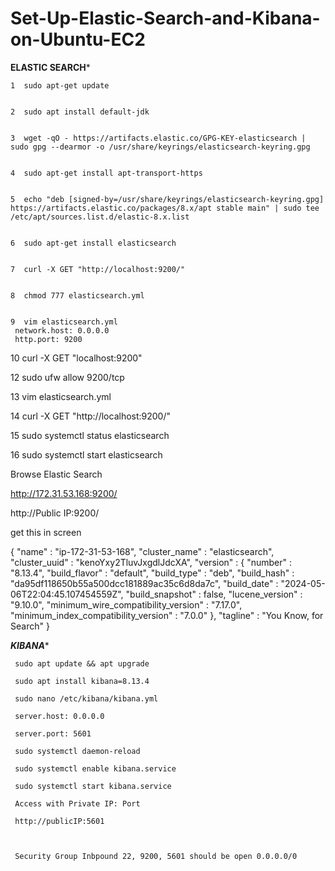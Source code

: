 # Set-Up-Elastic-Search-and-Kibana-on-Ubuntu-EC2
****ELASTIC SEARCH*****
    
    1  sudo apt-get update
    

    2  sudo apt install default-jdk
    
    
    3  wget -qO - https://artifacts.elastic.co/GPG-KEY-elasticsearch | sudo gpg --dearmor -o /usr/share/keyrings/elasticsearch-keyring.gpg
    
    
    4  sudo apt-get install apt-transport-https
    
    
    5  echo "deb [signed-by=/usr/share/keyrings/elasticsearch-keyring.gpg] https://artifacts.elastic.co/packages/8.x/apt stable main" | sudo tee /etc/apt/sources.list.d/elastic-8.x.list
   
    
    6  sudo apt-get install elasticsearch
   
    
    7  curl -X GET "http://localhost:9200/"
    
   
    8  chmod 777 elasticsearch.yml
   
    
    9  vim elasticsearch.yml
     network.host: 0.0.0.0
     http.port: 9200
   
   
   10  curl -X GET "localhost:9200"
   
   
   12  sudo ufw allow 9200/tcp
   
   
   13  vim elasticsearch.yml
   
   
   14  curl -X GET "http://localhost:9200/"
  
   
   15  sudo systemctl status elasticsearch
   
  
   16  sudo systemctl start elasticsearch


Browse Elastic Search


http://172.31.53.168:9200/


http://Public IP:9200/ 

get this in screen

{
  "name" : "ip-172-31-53-168",
  "cluster_name" : "elasticsearch",
  "cluster_uuid" : "kenoYxy2TluvJxgdlJdcXA",
  "version" : {
    "number" : "8.13.4",
    "build_flavor" : "default",
    "build_type" : "deb",
    "build_hash" : "da95df118650b55a500dcc181889ac35c6d8da7c",
    "build_date" : "2024-05-06T22:04:45.107454559Z",
    "build_snapshot" : false,
    "lucene_version" : "9.10.0",
    "minimum_wire_compatibility_version" : "7.17.0",
    "minimum_index_compatibility_version" : "7.0.0"
  },
  "tagline" : "You Know, for Search"
}




*******KIBANA********
     
     sudo apt update && apt upgrade
     
     sudo apt install kibana=8.13.4
     
     sudo nano /etc/kibana/kibana.yml
     
     server.host: 0.0.0.0
     
     server.port: 5601
     
     sudo systemctl daemon-reload
     
     sudo systemctl enable kibana.service
     
     sudo systemctl start kibana.service                                                             
     
     Access with Private IP: Port                    
     
     http://publicIP:5601



     Security Group Inbpound 22, 9200, 5601 should be open 0.0.0.0/0
